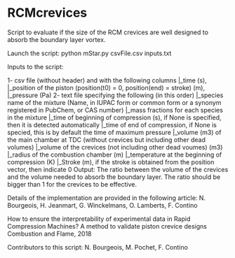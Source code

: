 # RCMcrevices
Script to evaluate if the size of the RCM crevices are well designed to absorb the boundary layer vortex.


Launch the script: python mStar.py csvFile.csv inputs.txt

Inputs to the script:

1- csv file (without header) and with the following columns
    |_time (s), 
    |_position of the piston (position(t0) = 0, position(end) = stroke) (m),
    |_pressure (Pa)
2- text file specifying the following (in this order)
    |_species name of the mixture (Name, in IUPAC form or common form or a synonym registered in PubChem, or CAS number)
    |_mass fractions for each species in the mixture
    |_time of beginning of compression (s), if None is specified, then it is detected automatically
    |_time of end of compression, if None is specied, this is by default the time of maximum pressure
    |_volume (m3) of the main chamber at TDC (without crevices but including other dead volumes)
    |_volume of the crevices (not including other dead voumes) (m3)
    |_radius of the combustion chamber (m)
    |_temperature at the beginning of compression (K)
    |_Stroke (m), if the stroke is obtained from the position vector, then indicate 0
Output: The ratio between the volume of the crevices and the volume needed to absorb the boundary layer. The ratio should be bigger than 1 for the crevices to be effective.

Details of the implementation are provided in the following article:
N. Bourgeois, H. Jeanmart, G. Winckelmans, O. Lamberts, F. Contino

How to ensure the interpretability of experimental data in Rapid Compression Machines? A method to validate piston crevice designs
Combustion and Flame, 2018

Contributors to this script: N. Bourgeois, M. Pochet, F. Contino